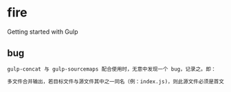 # fire

Getting started with Gulp

## bug

```v0.0.3
gulp-concat 与 gulp-sourcemaps 配合使用时，无意中发现一个 bug，记录之。即：

多文件合并输出，若目标文件与源文件其中之一同名（例：index.js)，则此源文件必须是首文件（文件名排序在第一位）。
```

